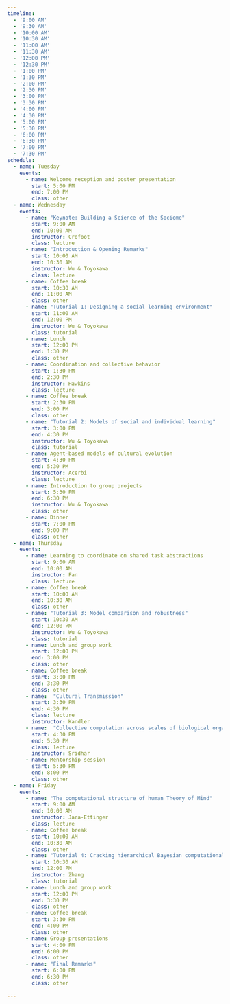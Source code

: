 ```yaml
---
timeline:
  - '9:00 AM'
  - '9:30 AM'
  - '10:00 AM'
  - '10:30 AM'
  - '11:00 AM'
  - '11:30 AM'
  - '12:00 PM'
  - '12:30 PM'
  - '1:00 PM'
  - '1:30 PM'
  - '2:00 PM'
  - '2:30 PM'
  - '3:00 PM'
  - '3:30 PM'
  - '4:00 PM'
  - '4:30 PM'
  - '5:00 PM'
  - '5:30 PM'
  - '6:00 PM'
  - '6:30 PM'
  - '7:00 PM'
  - '7:30 PM'
schedule:
  - name: Tuesday
    events:
      - name: Welcome reception and poster presentation
        start: 5:00 PM
        end: 7:00 PM
        class: other
  - name: Wednesday
    events:
      - name: "Keynote: Building a Science of the Sociome"
        start: 9:00 AM
        end: 10:00 AM
        instructor: Crofoot
        class: lecture
      - name: "Introduction & Opening Remarks"
        start: 10:00 AM
        end: 10:30 AM
        instructor: Wu & Toyokawa
        class: lecture
      - name: Coffee break
        start: 10:30 AM
        end: 11:00 AM
        class: other
      - name: "Tutorial 1: Designing a social learning environment"
        start: 11:00 AM
        end: 12:00 PM
        instructor: Wu & Toyokawa
        class: tutorial
      - name: Lunch
        start: 12:00 PM
        end: 1:30 PM
        class: other
      - name: Coordination and collective behavior
        start: 1:30 PM
        end: 2:30 PM
        instructor: Hawkins
        class: lecture
      - name: Coffee break
        start: 2:30 PM
        end: 3:00 PM
        class: other
      - name: "Tutorial 2: Models of social and individual learning"
        start: 3:00 PM
        end: 4:30 PM
        instructor: Wu & Toyokawa
        class: tutorial
      - name: Agent-based models of cultural evolution
        start: 4:30 PM 
        end: 5:30 PM 
        instructor: Acerbi
        class: lecture
      - name: Introduction to group projects
        start: 5:30 PM 
        end: 6:30 PM 
        instructor: Wu & Toyokawa
        class: other
      - name: Dinner
        start: 7:00 PM 
        end: 9:00 PM 
        class: other
  - name: Thursday
    events:
      - name: Learning to coordinate on shared task abstractions
        start: 9:00 AM
        end: 10:00 AM
        instructor: Fan
        class: lecture
      - name: Coffee break
        start: 10:00 AM
        end: 10:30 AM
        class: other
      - name: "Tutorial 3: Model comparison and robustness"
        start: 10:30 AM
        end: 12:00 PM
        instructor: Wu & Toyokawa 
        class: tutorial
      - name: Lunch and group work
        start: 12:00 PM
        end: 3:00 PM
        class: other
      - name: Coffee break
        start: 3:00 PM
        end: 3:30 PM
        class: other
      - name:  "Cultural Transmission"
        start: 3:30 PM 
        end: 4:30 PM 
        class: lecture
        instructor: Kandler
      - name:  "Collective computation across scales of biological organisation"
        start: 4:30 PM 
        end: 5:30 PM 
        class: lecture
        instructor: Sridhar
      - name: Mentorship session
        start: 5:30 PM 
        end: 8:00 PM 
        class: other
  - name: Friday
    events:
      - name: "The computational structure of human Theory of Mind"
        start: 9:00 AM
        end: 10:00 AM
        instructor: Jara-Ettinger
        class: lecture
      - name: Coffee break
        start: 10:00 AM
        end: 10:30 AM
        class: other
      - name: "Tutorial 4: Cracking hierarchical Bayesian computational modeling with Stan"
        start: 10:30 AM
        end: 12:00 PM
        instructor: Zhang
        class: tutorial
      - name: Lunch and group work
        start: 12:00 PM
        end: 3:30 PM
        class: other
      - name: Coffee break
        start: 3:30 PM
        end: 4:00 PM
        class: other
      - name: Group presentations
        start: 4:00 PM
        end: 6:00 PM
        class: other
      - name: "Final Remarks"
        start: 6:00 PM
        end: 6:30 PM
        class: other
 
---
```

